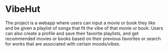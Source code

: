 # VibeHut
The project is a webapp where users can input a movie or book they like and be given a playlist of songs that fit the vibe of that movie or book. Users can also create a profile and save their favorite playlists, and get recommended movies or books based on their previous favorites or search for works that are associated with certain moods/vibes. 
